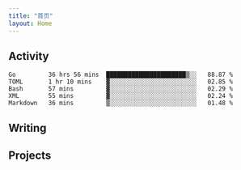 ```yaml
---
title: "首页"
layout: Home
---
```


## Activity
<!--START_SECTION:waka-->
```text
Go         36 hrs 56 mins  ██████████████████████▒░░   88.87 % 
TOML       1 hr 10 mins    ▓░░░░░░░░░░░░░░░░░░░░░░░░   02.85 % 
Bash       57 mins         ▓░░░░░░░░░░░░░░░░░░░░░░░░   02.29 % 
XML        55 mins         ▓░░░░░░░░░░░░░░░░░░░░░░░░   02.24 % 
Markdown   36 mins         ▒░░░░░░░░░░░░░░░░░░░░░░░░   01.48 % 
```
<!--END_SECTION:waka-->

## Writing
<PindedPosts />

## Projects
<Projects />
